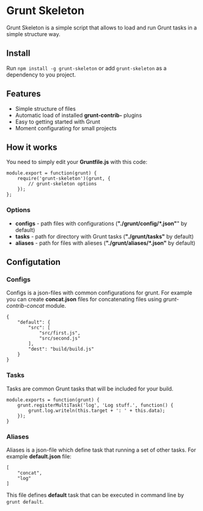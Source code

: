 # Grunt Skeleton
Grunt Skeleton is a simple script that allows to load and run Grunt tasks in a simple structure way.

## Install
Run `npm install -g grunt-skeleton` or add `grunt-skeleton` as a dependency to you project.

## Features
* Simple structure of files
* Automatic load of installed **grunt-contrib-** plugins
* Easy to getting started with Grunt
* Moment configurating for small projects

## How it works
You need to simply edit your **Gruntfile.js** with this code:

    module.export = function(grunt) {
    	require('grunt-skeleton')(grunt, {
			// grunt-skeleton options
    	});
    };

### Options
* **configs** - path files with configurations (**"./grunt/config/\*.json"**" by default)
* **tasks** - path for directory with Grunt tasks (**"./grunt/tasks"** by default)
* **aliases** - path for files with alieses (**"./grunt/aliases/\*.json"** by default)

## Configutation
### Configs
Configs is a json-files with common configurations for grunt. For example you can create **concat.json** files for concatenating files using *grunt-contrib-concat* module.

    {
		"default": {
			"src": [
				"src/first.js",
				"src/second.js"
			],
			"dest": "build/build.js"
		}
    }

### Tasks
Tasks are common Grunt tasks that will be included for your build.

    module.exports = function(grunt) {
		grunt.registerMultiTask('log', 'Log stuff.', function() {
			grunt.log.writeln(this.target + ': ' + this.data);
		});
	}

### Aliases
Aliases is a json-file which define task that running a set of other tasks. For example **default.json** file:

	[
		"concat",
		"log"
	]

This file defines **default** task that can be executed in command line by `grunt default`.
